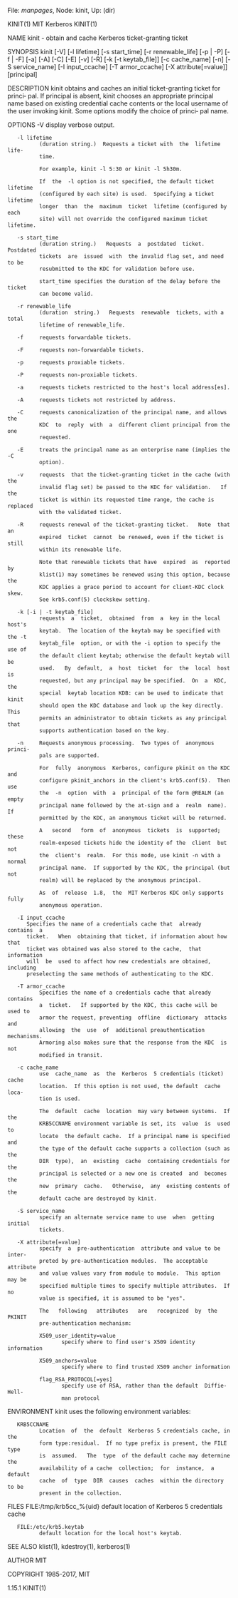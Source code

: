 File: *manpages*,  Node: kinit,  Up: (dir)

KINIT(1)                         MIT Kerberos                         KINIT(1)



NAME
       kinit - obtain and cache Kerberos ticket-granting ticket

SYNOPSIS
       kinit  [-V] [-l lifetime] [-s start_time] [-r renewable_life] [-p | -P]
       [-f | -F] [-a] [-A] [-C] [-E]  [-v]  [-R]  [-k  [-t  keytab_file]]  [-c
       cache_name]  [-n] [-S service_name] [-I input_ccache] [-T armor_ccache]
       [-X attribute[=value]] [principal]

DESCRIPTION
       kinit obtains and caches an initial ticket-granting ticket for  princi‐
       pal.   If  principal  is absent, kinit chooses an appropriate principal
       name based on existing credential cache contents or the local  username
       of  the user invoking kinit.  Some options modify the choice of princi‐
       pal name.

OPTIONS
       -V     display verbose output.

       -l lifetime
              (duration string.)  Requests a ticket with  the  lifetime  life‐
              time.

              For example, kinit -l 5:30 or kinit -l 5h30m.

              If  the  -l option is not specified, the default ticket lifetime
              (configured by each site) is used.  Specifying a ticket lifetime
              longer  than  the  maximum  ticket  lifetime (configured by each
              site) will not override the configured maximum ticket lifetime.

       -s start_time
              (duration string.)   Requests  a  postdated  ticket.   Postdated
              tickets  are  issued  with  the invalid flag set, and need to be
              resubmitted to the KDC for validation before use.

              start_time specifies the duration of the delay before the ticket
              can become valid.

       -r renewable_life
              (duration  string.)   Requests  renewable  tickets, with a total
              lifetime of renewable_life.

       -f     requests forwardable tickets.

       -F     requests non-forwardable tickets.

       -p     requests proxiable tickets.

       -P     requests non-proxiable tickets.

       -a     requests tickets restricted to the host's local address[es].

       -A     requests tickets not restricted by address.

       -C     requests canonicalization of the principal name, and allows  the
              KDC  to  reply  with  a  different client principal from the one
              requested.

       -E     treats the principal name as an enterprise name (implies the  -C
              option).

       -v     requests  that the ticket-granting ticket in the cache (with the
              invalid flag set) be passed to the KDC for validation.   If  the
              ticket is within its requested time range, the cache is replaced
              with the validated ticket.

       -R     requests renewal of the ticket-granting ticket.   Note  that  an
              expired  ticket  cannot  be renewed, even if the ticket is still
              within its renewable life.

              Note that renewable tickets that have  expired  as  reported  by
              klist(1) may sometimes be renewed using this option, because the
              KDC applies a grace period to account for client-KDC clock skew.
              See krb5.conf(5) clockskew setting.

       -k [-i | -t keytab_file]
              requests  a  ticket,  obtained  from  a  key in the local host's
              keytab.  The location of the keytab may be specified with the -t
              keytab_file  option, or with the -i option to specify the use of
              the default client keytab; otherwise the default keytab will  be
              used.   By  default,  a  host  ticket  for  the  local  host  is
              requested, but any principal may be specified.  On  a  KDC,  the
              special  keytab location KDB: can be used to indicate that kinit
              should open the KDC database and look up the key directly.  This
              permits an administrator to obtain tickets as any principal that
              supports authentication based on the key.

       -n     Requests anonymous processing.  Two types of  anonymous  princi‐
              pals are supported.

              For  fully  anonymous  Kerberos, configure pkinit on the KDC and
              configure pkinit_anchors in the client's krb5.conf(5).  Then use
              the  -n  option  with  a  principal of the form @REALM (an empty
              principal name followed by the at-sign and a  realm  name).   If
              permitted by the KDC, an anonymous ticket will be returned.

              A   second   form  of  anonymous  tickets  is  supported;  these
              realm-exposed tickets hide the identity of the  client  but  not
              the  client's  realm.  For this mode, use kinit -n with a normal
              principal name.  If supported by the KDC, the principal (but not
              realm) will be replaced by the anonymous principal.

              As  of  release  1.8,  the  MIT Kerberos KDC only supports fully
              anonymous operation.

       -I input_ccache
          Specifies the name of a credentials cache that  already  contains  a
          ticket.   When  obtaining that ticket, if information about how that
          ticket was obtained was also stored to the cache,  that  information
          will  be  used to affect how new credentials are obtained, including
          preselecting the same methods of authenticating to the KDC.

       -T armor_ccache
              Specifies the name of a credentials cache that already  contains
              a  ticket.   If supported by the KDC, this cache will be used to
              armor the request, preventing  offline  dictionary  attacks  and
              allowing  the  use  of  additional preauthentication mechanisms.
              Armoring also makes sure that the response from the KDC  is  not
              modified in transit.

       -c cache_name
              use  cache_name  as  the  Kerberos  5 credentials (ticket) cache
              location.  If this option is not used, the default  cache  loca‐
              tion is used.

              The  default  cache  location  may vary between systems.  If the
              KRB5CCNAME environment variable is set, its  value  is  used  to
              locate  the default cache.  If a principal name is specified and
              the type of the default cache supports a collection (such as the
              DIR  type),  an  existing  cache  containing credentials for the
              principal is selected or a new one is created  and  becomes  the
              new  primary  cache.   Otherwise,  any  existing contents of the
              default cache are destroyed by kinit.

       -S service_name
              specify an alternate service name to use  when  getting  initial
              tickets.

       -X attribute[=value]
              specify  a  pre-authentication  attribute and value to be inter‐
              preted by pre-authentication modules.  The acceptable  attribute
              and value values vary from module to module.  This option may be
              specified multiple times to specify multiple attributes.  If  no
              value is specified, it is assumed to be "yes".

              The   following   attributes   are   recognized  by  the  PKINIT
              pre-authentication mechanism:

              X509_user_identity=value
                     specify where to find user's X509 identity information

              X509_anchors=value
                     specify where to find trusted X509 anchor information

              flag_RSA_PROTOCOL[=yes]
                     specify use of RSA, rather than the default  Diffie-Hell‐
                     man protocol

ENVIRONMENT
       kinit uses the following environment variables:

       KRB5CCNAME
              Location  of  the  default  Kerberos 5 credentials cache, in the
              form type:residual.  If no type prefix is present, the FILE type
              is  assumed.   The  type  of the default cache may determine the
              availability of a cache  collection;  for  instance,  a  default
              cache  of  type  DIR  causes  caches  within the directory to be
              present in the collection.

FILES
       FILE:/tmp/krb5cc_%{uid}
              default location of Kerberos 5 credentials cache

       FILE:/etc/krb5.keytab
              default location for the local host's keytab.

SEE ALSO
       klist(1), kdestroy(1), kerberos(1)

AUTHOR
       MIT

COPYRIGHT
       1985-2017, MIT




1.15.1                                                                KINIT(1)
